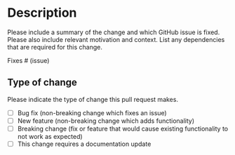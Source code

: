 # Description

Please include a summary of the change and which GitHub issue is fixed. Please also include relevant motivation and context. List any dependencies that are required for this change.

Fixes # (issue)

## Type of change

Please indicate the type of change this pull request makes.

- [ ] Bug fix (non-breaking change which fixes an issue)
- [ ] New feature (non-breaking change which adds functionality)
- [ ] Breaking change (fix or feature that would cause existing functionality to not work as expected)
- [ ] This change requires a documentation update
